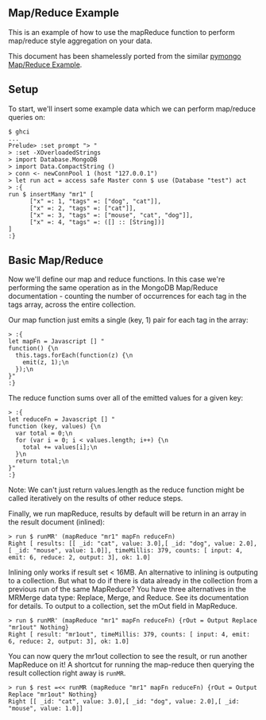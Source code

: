 Map/Reduce Example
------------------

This is an example of how to use the mapReduce function to perform
map/reduce style aggregation on your data.

This document has been shamelessly ported from the similar
[pymongo Map/Reduce Example](http://api.mongodb.org/python/1.4%2B/examples/map_reduce.html).

Setup
-----

To start, we'll insert some example data which we can perform
map/reduce queries on:

    $ ghci
    ...
    Prelude> :set prompt "> "
    > :set -XOverloadedStrings
    > import Database.MongoDB
    > import Data.CompactString ()
    > conn <- newConnPool 1 (host "127.0.0.1")
    > let run act = access safe Master conn $ use (Database "test") act
    > :{
    run $ insertMany "mr1" [
          ["x" =: 1, "tags" =: ["dog", "cat"]],
          ["x" =: 2, "tags" =: ["cat"]],
          ["x" =: 3, "tags" =: ["mouse", "cat", "dog"]],
          ["x" =: 4, "tags" =: ([] :: [String])]
    ]
    :}

Basic Map/Reduce
----------------

Now we'll define our map and reduce functions. In this case we're
performing the same operation as in the MongoDB Map/Reduce
documentation - counting the number of occurrences for each tag in the
tags array, across the entire collection.

Our map function just emits a single (key, 1) pair for each tag in the
array:

    > :{
    let mapFn = Javascript [] "
    function() {\n
      this.tags.forEach(function(z) {\n
        emit(z, 1);\n
      });\n
    }"
    :}

The reduce function sums over all of the emitted values for a given
key:

    > :{
    let reduceFn = Javascript [] "
    function (key, values) {\n
      var total = 0;\n
      for (var i = 0; i < values.length; i++) {\n
        total += values[i];\n
      }\n
      return total;\n
    }"
    :}

Note: We can't just return values.length as the reduce function might
be called iteratively on the results of other reduce steps.

Finally, we run mapReduce, results by default will be return in an array in the result document (inlined):

    > run $ runMR' (mapReduce "mr1" mapFn reduceFn)
    Right [ results: [[ _id: "cat", value: 3.0],[ _id: "dog", value: 2.0],[ _id: "mouse", value: 1.0]], timeMillis: 379, counts: [ input: 4, emit: 6, reduce: 2, output: 3], ok: 1.0]

Inlining only works if result set < 16MB. An alternative to inlining is outputing to a collection. But what to do if there is data already in the collection from a previous run of the same MapReduce? You have three alternatives in the MRMerge data type: Replace, Merge, and Reduce. See its documentation for details. To output to a collection, set the mOut field in MapReduce.

	> run $ runMR' (mapReduce "mr1" mapFn reduceFn) {rOut = Output Replace "mr1out" Nothing}
	Right [ result: "mr1out", timeMillis: 379, counts: [ input: 4, emit: 6, reduce: 2, output: 3], ok: 1.0]

You can now query the mr1out collection to see the result, or run another MapReduce on it! A shortcut for running the map-reduce then querying the result collection right away is `runMR`.

	> run $ rest =<< runMR (mapReduce "mr1" mapFn reduceFn) {rOut = Output Replace "mr1out" Nothing}
	Right [[ _id: "cat", value: 3.0],[ _id: "dog", value: 2.0],[ _id: "mouse", value: 1.0]]
